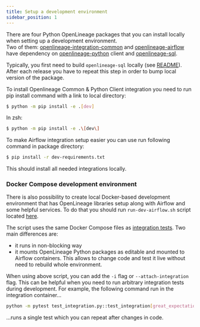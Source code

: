 ```yaml
---
title: Setup a development environment
sidebar_position: 1
---
```


There are four Python OpenLineage packages that you can install locally when setting up a development environment.<br />
Two of them: [openlineage-integration-common](https://pypi.org/project/openlineage-integration-common/) and [openlineage-airflow](https://pypi.org/project/openlineage-airflow/) have dependency on [openlineage-python](https://pypi.org/project/openlineage-python/) client and [openlineage-sql](https://pypi.org/project/openlineage-sql/).

Typically, you first need to build `openlineage-sql` locally (see [README](https://github.com/OpenLineage/OpenLineage/blob/main/integration/sql/README.md)). After each release you have to repeat this step in order to bump local version of the package.

To install Openlineage Common & Python Client integration you need to run pip install command with a link to local directory:

```bash
$ python -m pip install -e .[dev]
```
In zsh:
```bash
$ python -m pip install -e .\[dev\]
```

To make Airflow integration setup easier you can use run following command in package directory:
```bash
$ pip install -r dev-requirements.txt
```
This should install all needed integrations locally.

### Docker Compose development environment
There is also possibility to create local Docker-based development environment that has OpenLineage libraries setup along with Airflow and some helpful services.
To do that you should run `run-dev-airflow.sh` script located [here](https://github.com/OpenLineage/OpenLineage/blob/main/integration/airflow/scripts/run-dev-airflow.sh).

The script uses the same Docker Compose files as [integration tests](./tests/airflow.md#integration-tests). Two main differences are:
* it runs in non-blocking way
* it mounts OpenLineage Python packages as editable and mounted to Airflow containers. This allows to change code and test it live without need to rebuild whole environment.


When using above script, you can add the `-i` flag or `--attach-integration` flag.
This can be helpful when you need to run arbitrary integration tests during development. For example, the following command run in the integration container...
```bash
python -m pytest test_integration.py::test_integration[great_expectations_validation-requests/great_expectations.json]
```
...runs a single test which you can repeat after changes in code.